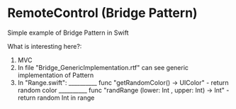 # RemoteControl (Bridge Pattern)

Simple example of Bridge Pattern in Swift

What is interesting here?:

1. MVC
2. In file "Bridge_GenericImplementation.rtf" can see generic implementation of Pattern
3. In "Range.swift":
__________ func "getRandomColor() -> UIColor" - return random color
__________ func "randRange (lower: Int , upper: Int) -> Int" - return random Int in range 
                  
